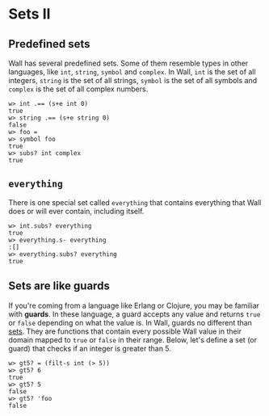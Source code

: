 # Sets II

## Predefined sets

Wall has several predefined sets.  Some of them resemble types in other languages, like `int`, `string`, `symbol` and `complex`. In Wall, `int` is the set of all integers, `string` is the set of all strings, `symbol` is the set of all symbols and `complex` is the set of all complex numbers.

```
w> int .== (s+e int 0)
true
w> string .== (s+e string 0)
false
w> foo =
w> symbol foo
true
w> subs? int complex
true
```

## `everything`

There is one special set called `everything` that contains everything that Wall does or will ever contain, including itself.

```
w> int.subs? everything
true
w> everything.s- everything
:[]
w> everything.subs? everything
true
```

## Sets are like guards

If you're coming from a language like Erlang or Clojure, you may be familiar with **guards**.  In these language, a guard accepts any value and returns `true` or `false` depending on what the value is.  In Wall, guards no different than [sets](./sets-1). They are functions that contain every possible Wall value in their domain mapped to `true` or `false` in their range. Below, let's define a set (or guard) that checks if an integer is greater than 5.

```
w> gt5? = (filt-s int (> 5))
w> gt5? 6
true
w> gt5? 5
false
w> gt5? 'foo
false
```